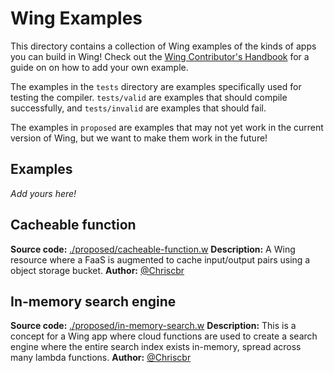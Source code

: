 # Wing Examples

This directory contains a collection of Wing examples of the kinds of apps you can build in Wing! Check out the [Wing Contributor's Handbook](../../CONTRIBUTING.md#how-do-i-add-an-example) for a guide on on how to add your own example.

The examples in the `tests` directory are examples specifically used for testing the compiler. `tests/valid` are examples that should compile successfully, and `tests/invalid` are examples that should fail.

The examples in `proposed` are examples that may not yet work in the current version of Wing, but we want to make them work in the future!

## Examples

_Add yours here!_

## Cacheable function

**Source code:** [./proposed/cacheable-function.w](./proposed/cacheable-function.w)
**Description:** A Wing resource where a FaaS is augmented to cache input/output pairs using a object storage bucket.
**Author:** [@Chriscbr](https://github.com/Chriscbr)

## In-memory search engine

**Source code:** [./proposed/in-memory-search.w](./proposed/in-memory-search.w)
**Description:** This is a concept for a Wing app where cloud functions are used to create a search engine where the entire search index exists in-memory, spread across many lambda functions.
**Author:** [@Chriscbr](https://github.com/Chriscbr)

<!--

## Tweet queue

**Source code:** [./tweet-queue.w](./tweet-queue.w)
**Description:** This is a Wing app that lets you get a feed of Twitter search results into a queue. It works by periodically polling the freely available Twitter Standard Search API and sending all new tweets to the queue.
**Author:** [@Octocat](https://github.com/octocat)

-->
